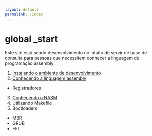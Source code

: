 ```yaml
---
layout: default
permalink: /index
---
```


# **global _start**

Este site está sendo desenvolvimento no intuito de servir de base de consulta para pessoas que necessitem conhecer a linguagem de programação assembly.

1. [Instalando o ambiente de desenvolvimento](/requisitos)
2. [Conhecendo a linguagem assembly](/linguagem)
* Registradores
3. [Conhecendo o NASM](/nasm)
4. Utilizando Makefile
5. Bootloaders
  - MBR
  - GRUB
  - EFI
